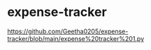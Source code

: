 
# expense-tracker
https://github.com/Geetha0205/expense-tracker/blob/main/expense%20tracker%201.py
